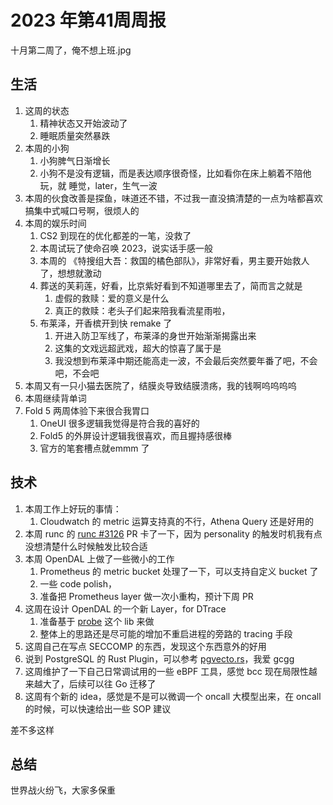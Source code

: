 # 2023 年第41周周报

十月第二周了，俺不想上班.jpg

## 生活

1. 这周的状态
    1. 精神状态又开始波动了
    2. 睡眠质量突然暴跌
2. 本周的小狗
    1. 小狗脾气日渐增长
    2. 小狗不是没有逻辑，而是表达顺序很奇怪，比如看你在床上躺着不陪他玩，就 睡觉，later，生气一波
3. 本周的伙食改善是探鱼，味道还不错，不过我一直没搞清楚的一点为啥都喜欢搞集中式喊口号啊，很烦人的
4. 本周的娱乐时间
    1. CS2 到现在的优化都差的一笔，没救了
    2. 本周试玩了使命召唤 2023，说实话手感一般
    3. 本周的 《特搜组大吾：救国的橘色部队》，非常好看，男主要开始救人了，想想就激动
    4. 葬送的芙莉莲，好看，比京紫好看到不知道哪里去了，简而言之就是
        1. 虚假的救赎：爱的意义是什么
        2. 真正的救赎：老头子们起来陪我看流星雨啦，
    5. 布莱泽，开香槟开到快 remake 了
        1. 开进入防卫军线了，布莱泽的身世开始渐渐揭露出来
        2. 这集的文戏远超武戏，超大的惊喜了属于是
        3. 我没想到布莱泽中期还能高走一波，不会最后突然要年番了吧，不会吧，不会吧
5. 本周又有一只小猫去医院了，结膜炎导致结膜溃疡，我的钱啊呜呜呜呜
6. 本周继续背单词
7. Fold 5 两周体验下来很合我胃口
    1. OneUI 很多逻辑我觉得是符合我的喜好的
    2. Fold5 的外屏设计逻辑我很喜欢，而且握持感很棒
    3. 官方的笔套槽点就emmm 了

## 技术

1. 本周工作上好玩的事情：
    1. Cloudwatch 的 metric 运算支持真的不行，Athena Query 还是好用的
2. 本周 runc 的 [runc #3126](https://github.com/opencontainers/runc/pull/3126) PR 卡了一下，因为 personality 的触发时机我有点没想清楚什么时候触发比较合适
3. 本周 OpenDAL 上做了一些微小的工作
    1. Prometheus 的 metric bucket 处理了一下，可以支持自定义 bucket 了
    2. 一些 code polish，
    3. 准备把 Prometheus layer 做一次小重构，预计下周 PR
4. 这周在设计 OpenDAL 的一个新 Layer，for DTrace
    1. 准备基于 [probe](https://github.com/cuviper/probe-rs) 这个 lib 来做
    2. 整体上的思路还是尽可能的增加不重启进程的旁路的 tracing 手段
5. 这周自己在写点 SECCOMP 的东西，发现这个东西意外的好用
6. 说到 PostgreSQL 的 Rust Plugin，可以参考 [pgvecto.rs](https://github.com/tensorchord/pgvecto.rs)，我爱 gcgg
7. 这周维护了一下自己日常调试用的一些 eBPF 工具，感觉 bcc 现在局限性越来越大了，后续可以往 Go 迁移了
8. 这周有个新的 idea，感觉是不是可以微调一个 oncall 大模型出来，在 oncall 的时候，可以快速给出一些 SOP 建议

差不多这样

## 总结

世界战火纷飞，大家多保重
